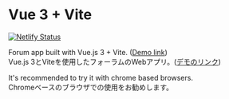 # Vue 3 + Vite

[![Netlify Status](https://api.netlify.com/api/v1/badges/f520f3e2-e903-4229-a6c0-502bfa7aab6b/deploy-status)](https://app.netlify.com/sites/vorum/deploys)


Forum app built with Vue.js 3 + Vite. ([Demo link](https://vorum.netlify.app))<br/>
Vue.js 3とViteを使用したフォーラムのWebアプリ。([デモのリンク](https://vorum.netlify.app))<br/>

It's recommended to try it with chrome based browsers.<br/>
Chromeベースのブラウザでの使用をお勧めします。<br/>
